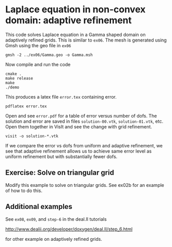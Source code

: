 # Laplace equation in non-convex domain: adaptive refinement

This code solves Laplace equation in a Gamma shaped domain on adaptively refined grids. This is similar to `ex06`. The mesh is generated using Gmsh using the geo file in `ex06`

```shell
gmsh -2 ../ex06/Gamma.geo -o Gamma.msh
```

Now compile and run the code

```shell
cmake .
make release
make
./demo
```

This produces a latex file `error.tex` containing error.

```shell
pdflatex error.tex
```

Open and see `error.pdf` for a table of error versus number of dofs. The solution and error are saved in files `solution-00.vtk`, `solution-01.vtk`, etc. Open them together in VisIt and see the change with grid refinement.

```shell
visit -o solution-*.vtk
```

If we compare the error vs dofs from uniform and adaptive refinement, we see that adaptive refinement allows us to achieve same error level as uniform refinement but with substantially fewer dofs.

## Exercise: Solve on triangular grid

Modify this example to solve on triangular grids. See ex02b for an example of how to do this.

## Additional examples

See `ex08`, `ex09`, and `step-6` in the deal.II tutorials

http://www.dealii.org/developer/doxygen/deal.II/step_6.html

for other example on adaptively refined grids.
